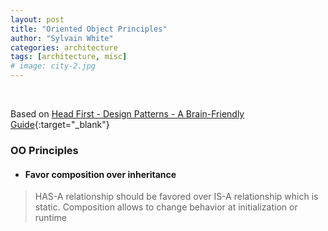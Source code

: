 ```yaml
---
layout: post
title: "Oriented Object Principles"
author: "Sylvain White"
categories: architecture
tags: [architecture, misc]
# image: city-2.jpg
---
```

<br/>


Based on [Head First - Design Patterns - A Brain-Friendly Guide](https://www.amazon.ca/Head-First-Design-Patterns-Brain-Friendly/dp/0596007124){:target="_blank"}

### OO Principles

* #### Favor composition over inheritance

> HAS-A relationship should be favored over IS-A relationship which is static. Composition allows to change behavior at initialization or runtime




